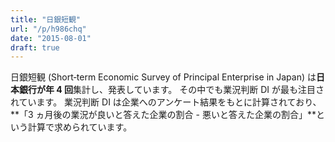 ```yaml
---
title: "日銀短観"
url: "/p/h986chq"
date: "2015-08-01"
draft: true
---
```


日銀短観 (Short‐term Economic Survey of Principal Enterprise in Japan) は**日本銀行が年 4 回**集計し、発表しています。
その中でも業況判断 DI が最も注目されています。
業況判断 DI は企業へのアンケート結果をもとに計算されており、**「3 ヵ月後の業況が良いと答えた企業の割合 - 悪いと答えた企業の割合」**という計算で求められています。

